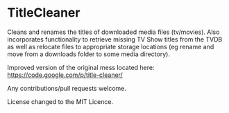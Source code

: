 TitleCleaner
============

Cleans and renames the titles of downloaded media files (tv/movies).
Also incorporates functionality to retrieve missing TV Show titles from the TVDB as well as relocate files to appropriate storage locations (eg rename and move from a downloads folder to some media directory).

Improved version of the original mess located here:
https://code.google.com/p/title-cleaner/

Any contributions/pull requests welcome.

License changed to the MIT Licence.
